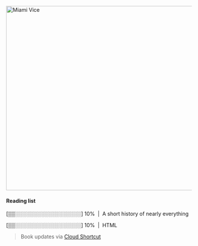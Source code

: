 [<img src="https://media.giphy.com/media/l0IsIMQkVZ0UK1Q7C/giphy.gif" alt="Miami Vice" width="800" height="500">](https://www.youtube.com/watch?v=-aMCzRj3Syg)

  #### Reading list
  
  [▒▒░░░░░░░░░░░░░░░░░░] 10% &nbsp;|&nbsp; A short history of nearly everything
  
  [▒▒░░░░░░░░░░░░░░░░░░] 10% &nbsp;|&nbsp; HTML
  
  > Book updates via [Cloud Shortcut](https://github.com/saschazengler/progress_bar_shortcut)
  